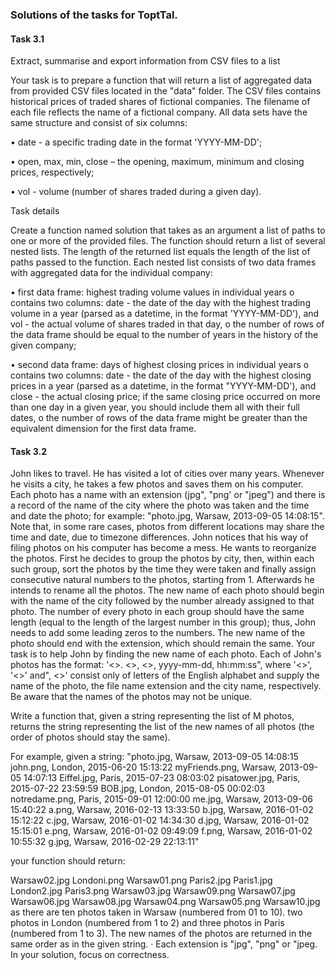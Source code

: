 ### Solutions of the tasks for ToptTal.

#### Task 3.1

Extract, summarise and export information from CSV files to a list

Your task is to prepare a function that will return a list of aggregated data from provided CSV files located in the "data" folder. The CSV files contains historical prices of traded shares of fictional companies. The filename of each file reflects the name of a fictional company. All data sets have the same structure and consist of six columns:

• date - a specific trading date in the format 'YYYY-MM-DD';

• open, max, min, close – the opening, maximum, minimum and closing prices, respectively;

• vol - volume (number of shares traded during a given day).

Task details

Create a function named solution that takes as an argument a list of paths to one or more of the provided files. The function should return a list of several nested lists. The length of the returned list equals the length of the list of paths passed to the function. Each nested list consists of two data frames with aggregated data for the individual company:

• first data frame: highest trading volume values in individual years o contains two columns: date - the date of the day with the highest trading volume in a year (parsed as a datetime, in the format 'YYYY-MM-DD'), and vol - the actual volume of shares traded in that day, o the number of rows of the data frame should be equal to the number of years in the history of the given company;

• second data frame: days of highest closing prices in individual years o contains two columns: date - the date of the day with the highest closing prices in a year (parsed as a datetime, in the format "YYYY-MM-DD'), and close - the actual closing price; if the same closing price occurred on more than one day in a given year, you should include them all with their full dates, o the number of rows of the data frame might be greater than the equivalent dimension for the first data frame.

#### Task 3.2

John likes to travel. He has visited a lot of cities over many years. Whenever he visits a city, he takes a few photos and saves them on his computer. Each photo has a name with an extension (jpg", "png' or "jpeg") and there is a record of the name of the city where the photo was taken and the time and date the photo; for example: "photo.jpg, Warsaw, 2013-09-05 14:08:15". Note that, in some rare cases, photos from different locations may share the time and date, due to timezone differences. John notices that his way of filing photos on his computer has become a mess. He wants to reorganize the photos. First he decides to group the photos by city, then, within each such group, sort the photos by the time they were taken and finally assign consecutive natural numbers to the photos, starting from 1. Afterwards he intends to rename all the photos. The new name of each photo should begin with the name of the city followed by the number already assigned to that photo. The number of every photo in each group should have the same length (equal to the length of the largest number in this group); thus, John needs to add some leading zeros to the numbers. The new name of the photo should end with the extension, which should remain the same. Your task is to help John by finding the new name of each photo. Each of John's photos has the format: '<>. <>, <>, yyyy-mm-dd, hh:mm:ss", where '<>', '<>' and", <>' consist only of letters of the English alphabet and supply the name of the photo, the file name extension and the city name, respectively. Be aware that the names of the photos may not be unique. 

Write a function that, given a string representing the list of M photos, returns the string representing the list of the new names of all photos (the order of photos should stay the same).

For example, given a string: "photo.jpg, Warsaw, 2013-09-05 14:08:15 john.png, London, 2015-06-20 15:13:22 myFriends.png, Warsaw, 2013-09-05 14:07:13 Eiffel.jpg, Paris, 2015-07-23 08:03:02 pisatower.jpg, Paris, 2015-07-22 23:59:59 BOB.jpg, London, 2015-08-05 00:02:03 notredame.png, Paris, 2015-09-01 12:00:00 me.jpg, Warsaw, 2013-09-06 15:40:22 a.png, Warsaw, 2016-02-13 13:33:50 b.jpg, Warsaw, 2016-01-02 15:12:22 c.jpg, Warsaw, 2016-01-02 14:34:30 d.jpg, Warsaw, 2016-01-02 15:15:01 e.png, Warsaw, 2016-01-02 09:49:09 f.png, Warsaw, 2016-01-02 10:55:32 g.jpg, Warsaw, 2016-02-29 22:13:11" 

your function should return:

Warsaw02.jpg Londoni.png Warsaw01.png Paris2.jpg Paris1.jpg London2.jpg Paris3.png Warsaw03.jpg Warsaw09.png Warsaw07.jpg Warsaw06.jpg Warsaw08.jpg Warsaw04.png Warsaw05.png Warsaw10.jpg as there are ten photos taken in Warsaw (numbered from 01 to 10). two photos in London (numbered from 1 to 2) and three photos in Paris (numbered from 1 to 3). The new names of the photos are returned in the same order as in the given string. 
· Each extension is "jpg", "png" or "jpeg. In your solution, focus on correctness.
